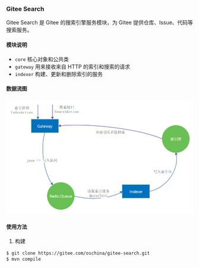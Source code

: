 ### Gitee Search
Gitee Search 是 Gitee 的搜索引擎服务模块，为 Gitee 提供仓库、Issue、代码等搜索服务。

#### 模块说明

* `core`    核心对象和公共类
* `gateway` 用来接收来自 HTTP 的索引和搜索的请求
* `indexer` 构建、更新和删除索引的服务

#### 数据流图

![Gitee Search Flow](docs/gsearch-flow.png)

#### 使用方法

1. 构建

```
$ git clone https://gitee.com/oschina/gitee-search.git
$ mvn compile
```